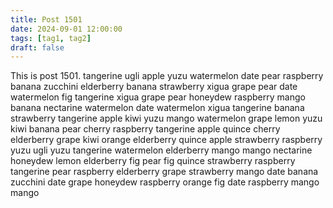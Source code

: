 ```yaml
---
title: Post 1501
date: 2024-09-01 12:00:00
tags: [tag1, tag2]
draft: false
---
```

This is post 1501.
tangerine
ugli
apple
yuzu
watermelon
date
pear
raspberry
banana
zucchini
elderberry
banana
strawberry
xigua
grape
pear
date
watermelon
fig
tangerine
xigua
grape
pear
honeydew
raspberry
mango
banana
nectarine
watermelon
date
watermelon
xigua
tangerine
banana
strawberry
tangerine
apple
kiwi
yuzu
mango
watermelon
grape
lemon
yuzu
kiwi
banana
pear
cherry
raspberry
tangerine
apple
quince
cherry
elderberry
grape
kiwi
orange
elderberry
quince
apple
strawberry
raspberry
yuzu
ugli
yuzu
tangerine
watermelon
elderberry
mango
mango
nectarine
honeydew
lemon
elderberry
fig
pear
fig
quince
strawberry
raspberry
tangerine
pear
raspberry
elderberry
grape
strawberry
mango
date
banana
zucchini
date
grape
honeydew
raspberry
orange
fig
date
raspberry
mango
mango
